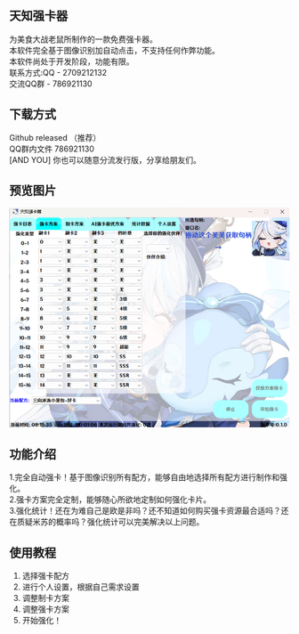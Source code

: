 ## 天知强卡器
为美食大战老鼠所制作的一款免费强卡器。  
本软件完全基于图像识别加自动点击，不支持任何作弊功能。  
本软件尚处于开发阶段，功能有限。  
联系方式:QQ - 2709212132  
交流QQ群 - 786921130  

## 下载方式
Github released （推荐）  
QQ群内文件 786921130  
[AND YOU] 你也可以随意分流发行版，分享给朋友们。  

## 预览图片
![image](https://github.com/a1929238/tenchi-cards-enhancer/blob/main/preview/preview.png)

## 功能介绍
1.完全自动强卡！基于图像识别所有配方，能够自由地选择所有配方进行制作和强化。  
2.强卡方案完全定制，能够随心所欲地定制如何强化卡片。  
3.强化统计！还在为难自己是欧是非吗？还不知道如何购买强卡资源最合适吗？还在质疑米苏的概率吗？强化统计可以完美解决以上问题。  

## 使用教程
1. 选择强卡配方  
2. 进行个人设置，根据自己需求设置  
3. 调整制卡方案  
4. 调整强卡方案  
5. 开始强化！  
